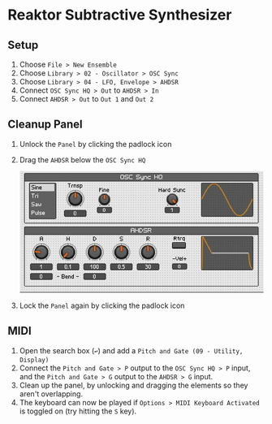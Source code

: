 # Reaktor Subtractive Synthesizer

## Setup

1. Choose `File > New Ensemble`
2. Choose `Library > 02 - Oscillator > OSC Sync`
3. Choose `Library > 04 - LFO, Envelope > AHDSR`
4. Connect `OSC Sync HQ > Out` to `AHDSR > In`
5. Connect `AHDSR > Out` to `Out 1` and `Out 2`

## Cleanup Panel

1. Unlock the `Panel` by clicking the padlock icon
2. Drag the `AHDSR` below the `OSC Sync HQ`

    ![Panel](assets/reaktor-subtractive-synthesizer-panel.png)

3. Lock the `Panel` again by clicking the padlock icon

## MIDI

1. Open the search box (`↩`) and add a `Pitch and Gate (09 - Utility, Display)`
2. Connect the `Pitch and Gate > P` output to the `OSC Sync HQ > P` input, and the `Pitch and Gate > G` output to the `AHDSR > G` input.
3. Clean up the panel, by unlocking and dragging the elements so they aren't overlapping.
4. The keyboard can now be played if `Options > MIDI Keyboard Activated` is toggled on (try hitting the `S` key).
